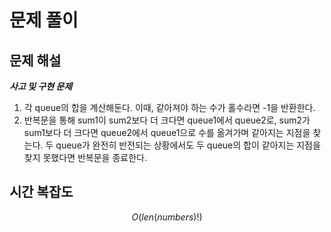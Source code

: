   # 문제 풀이

## 문제 해설


***사고 및 구현 문제***

1. 각 queue의 합을 계산해둔다. 이때, 같아져야 하는 수가 홀수라면 -1을 반환한다.
2. 반복문을 통해 sum1이 sum2보다 더 크다면 queue1에서 queue2로, sum2가 sum1보다 더 크다면 queue2에서 queue1으로 수를 옮겨가며 같아지는 지점을 찾는다. 두 queue가 완전히 반전되는 상황에서도 두 queue의 합이 같아지는 지점을 찾지 못했다면 반복문을 종료한다.

## 시간 복잡도
$$O(len(numbers)!)$$

